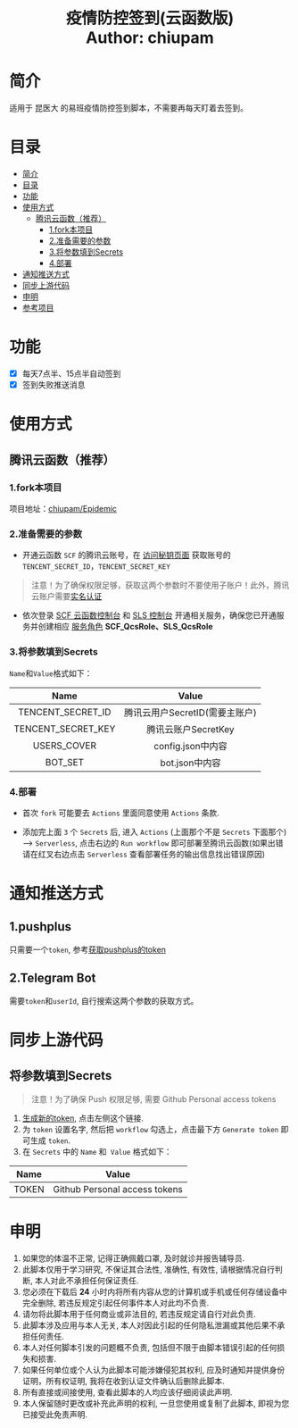 <h1 align="center">
  疫情防控签到(云函数版)
  <br>
  Author: chiupam
</h1>

# 简介

适用于 昆医大 的易班疫情防控签到脚本，不需要再每天盯着去签到。

# 目录

- [简介](#简介)
- [目录](#目录)
- [功能](#功能)
- [使用方式](#使用方式)
  - [腾讯云函数（推荐）](#腾讯云函数推荐)
    - [1.fork本项目](#1fork本项目-1)
    - [2.准备需要的参数](#2准备需要的参数-1)
    - [3.将参数填到Secrets](#3将参数填到secrets-1)
    - [4.部署](#4部署)
- [通知推送方式](#通知推送方式)
- [同步上游代码](#同步上游代码)
- [申明](#申明)
- [参考项目](#参考项目)

# 功能

- [x] 每天7点半、15点半自动签到
- [x] 签到失败推送消息

# 使用方式

## 腾讯云函数（推荐）

### 1.fork本项目

项目地址：[chiupam/Epidemic](https://github.com/chiupam/Epidemic)

### 2.准备需要的参数

* 开通云函数 `SCF` 的腾讯云账号，在 [访问秘钥页面](https://console.cloud.tencent.com/cam/capi) 获取账号的 `TENCENT_SECRET_ID`，`TENCENT_SECRET_KEY`

> 注意！为了确保权限足够，获取这两个参数时不要使用子账户！此外，腾讯云账户需要[实名认证](https://console.cloud.tencent.com/developer/auth)

* 依次登录 [SCF 云函数控制台](https://console.cloud.tencent.com/scf) 和 [SLS 控制台](https://console.cloud.tencent.com/sls) 开通相关服务，确保您已开通服务并创建相应 [服务角色](https://console.cloud.tencent.com/cam/role) **SCF_QcsRole、SLS_QcsRole**

### 3.将参数填到Secrets

`Name`和`Value`格式如下：
  
| Name | Value |
|:---:|:---:|
|TENCENT_SECRET_ID | 腾讯云用户SecretID(需要主账户)|
|TENCENT_SECRET_KEY | 腾讯云账户SecretKey|
|USERS_COVER | config.json中内容|
|BOT_SET | bot.json中内容|

### 4.部署

* 首次 `fork` 可能要去 `Actions` 里面同意使用 `Actions` 条款.

* 添加完上面 `3` 个 `Secrets` 后, 进入 `Actions` (上面那个不是 `Secrets` 下面那个) --> `Serverless`, 点击右边的 `Run workflow` 即可部署至腾讯云函数(如果出错请在红叉右边点击 `Serverless` 查看部署任务的输出信息找出错误原因)

# 通知推送方式

## 1.pushplus

只需要一个`token`, 参考[获取pushplus的token](http://www.pushplus.plus/login?redirectUrl=/message)

## 2.Telegram Bot

需要`token`和`userId`, 自行搜索这两个参数的获取方式。

# 同步上游代码

## 将参数填到Secrets

> 注意！为了确保 Push 权限足够, 需要 Github Personal access tokens

1. [生成新的token](https://github.com/settings/tokens/new), 点击左侧这个链接.
2. 为 `token` 设置名字, 然后把 `workflow` 勾选上，点击最下方 `Generate token` 即可生成 `token`.
3. 在 `Secrets` 中的 `Name` 和` Value` 格式如下：

| Name | Value |
|:---:|:---:|
| TOKEN | Github Personal access tokens |

# 申明

1. 如果您的体温不正常, 记得正确佩戴口罩, 及时就诊并报告辅导员.
2. 此脚本仅用于学习研究, 不保证其合法性, 准确性, 有效性, 请根据情况自行判断, 本人对此不承担任何保证责任.
3. 您必须在下载后 **24** 小时内将所有内容从您的计算机或手机或任何存储设备中完全删除, 若违反规定引起任何事件本人对此均不负责.
4. 请勿将此脚本用于任何商业或非法目的, 若违反规定请自行对此负责.
5. 此脚本涉及应用与本人无关, 本人对因此引起的任何隐私泄漏或其他后果不承担任何责任.
6. 本人对任何脚本引发的问题概不负责, 包括但不限于由脚本错误引起的任何损失和损害.
7. 如果任何单位或个人认为此脚本可能涉嫌侵犯其权利, 应及时通知并提供身份证明，所有权证明, 我将在收到认证文件确认后删除此脚本.
8. 所有直接或间接使用, 查看此脚本的人均应该仔细阅读此声明.
9. 本人保留随时更改或补充此声明的权利, 一旦您使用或复制了此脚本, 即视为您已接受此免责声明.

